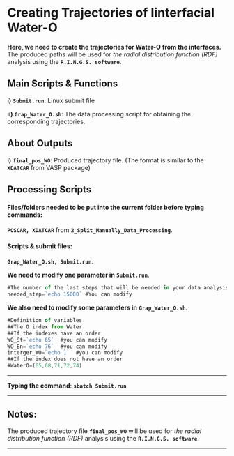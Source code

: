 # Creating Trajectories of Iinterfacial Water-O

**Here, we need to create the trajectories for Water-O from the interfaces.** The produced paths will be used for *the radial distribution function (RDF)* analysis using the **`R.I.N.G.S. software`**. 

## Main Scripts & Functions

**i)** **`Submit.run`**: Linux submit file

**ii)** **`Grap_Water_O.sh`**: The data processing script for obtaining the corresponding trajectories.

## About Outputs

**i)** **`final_pos_WO`**: Produced trajectory file. (The format is similar to the **`XDATCAR`** from VASP package)

## Processing Scripts

#### Files/folders needed to be put into the current folder before typing commands:

**`POSCAR, XDATCAR`** from **`2_Split_Manually_Data_Processing`**.

#### Scripts & submit files: 

**`Grap_Water_O.sh, Submit.run`**.

**We need to modify one parameter in** **`Submit.run`**.

```javascript
#The number of the last steps that will be needed in your data analysis
needed_step=`echo 15000` #You can modify 
```

**We also need to modify some parameters in** **`Grap_Water_O.sh`**.

```javascript
#Definition of variables
##The O index from Water 
##If the indexes have an order
WO_St=`echo 65`  #you can modify
WO_En=`echo 76`  #you can modify
interger_WO=`echo 1`  #you can modify
##If the index does not have an order
#WaterO=(65,68,71,72,74)
```

****

**Typing the command**: **`sbatch Submit.run`** 

****

## Notes:

The produced trajectory file **`final_pos_WO`** will be used for *the radial distribution function (RDF)* analysis using the **`R.I.N.G.S. software`**. 

****
